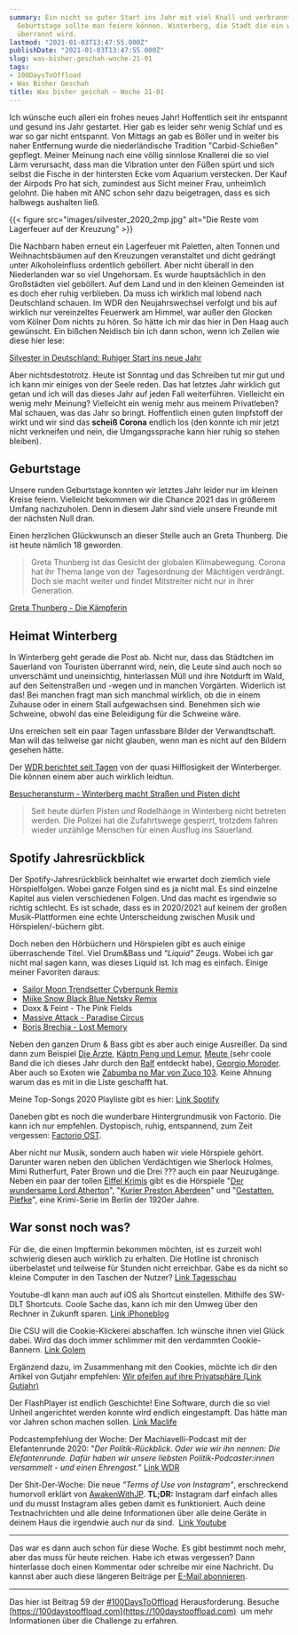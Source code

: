 ```yaml
---
summary: Ein nicht so guter Start ins Jahr mit viel Knall und verbrannten Tonnen.
  Geburtstage sollte man feiern können. Winterberg, die Stadt die ein wenig hilflos
  überrannt wird.
lastmod: "2021-01-03T13:47:55.000Z"
publishDate: "2021-01-03T13:47:55.000Z"
slug: was-bisher-geschah-woche-21-01
tags:
- 100DaysToOffload
- Was Bisher Geschah
title: Was bisher geschah – Woche 21-01
---
```


Ich wünsche euch allen ein frohes neues Jahr! Hoffentlich seit ihr entspannt und gesund ins Jahr gestartet. Hier gab es leider sehr wenig Schlaf und es war so gar nicht entspannt. Von Mittags an gab es Böller und in weiter bis naher Entfernung wurde die niederländische Tradition "Carbid-Schießen" gepflegt. Meiner Meinung nach eine völlig sinnlose Knallerei die so viel Lärm verursacht, dass man die Vibration unter den Füßen spürt und sich selbst die Fische in der hintersten Ecke vom Aquarium verstecken. Der Kauf der Airpods Pro hat sich, zumindest aus Sicht meiner Frau, unheimlich gelohnt. Die haben mit ANC schon sehr dazu beigetragen, dass es sich halbwegs aushalten ließ. 

{{< figure src="images/silvester_2020_2mp.jpg" alt="Die Reste vom Lagerfeuer auf der Kreuzung" >}}


Die Nachbarn haben erneut ein Lagerfeuer mit Paletten, alten Tonnen und Weihnachtsbäumen auf den Kreuzungen veranstaltet und dicht gedrängt unter Alkoholeinfluss ordentlich geböllert. Aber nicht überall in den Niederlanden war so viel Ungehorsam. Es wurde hauptsächlich in den Großstädten viel geböllert. Auf dem Land und in den kleinen Gemeinden ist es doch eher ruhig verblieben. Da muss ich wirklich mal lobend nach Deutschland schauen. Im WDR den Neujahrswechsel verfolgt und bis auf wirklich nur vereinzeltes Feuerwerk am Himmel, war außer den Glocken vom Kölner Dom nichts zu hören. So hätte ich mir das hier in Den Haag auch gewünscht. Ein bißchen Neidisch bin ich dann schon, wenn ich Zeilen wie diese hier lese:

[Silvester in Deutschland: Ruhiger Start ins neue Jahr](https://www.tagesschau.de/inland/silvester-deutschland-117.html)

Aber nichtsdestotrotz. Heute ist Sonntag und das Schreiben tut mir gut und ich kann mir einiges von der Seele reden. Das hat letztes Jahr wirklich gut getan und ich will das dieses Jahr auf jeden Fall weiterführen. Vielleicht ein wenig mehr Meinung? Vielleicht ein wenig mehr aus meinem Privatleben? Mal schauen, was das Jahr so bringt. Hoffentlich einen guten Impfstoff der wirkt und wir sind das **scheiß Corona** endlich los (den konnte ich mir jetzt nicht verkneifen und nein, die Umgangssprache kann hier ruhig so stehen bleiben). 

## Geburtstage

Unsere runden Geburtstage konnten wir letztes Jahr leider nur im kleinen Kreise feiern. Vielleicht bekommen wir die Chance 2021 das in größerem Umfang nachzuholen. Denn in diesem Jahr sind viele unsere Freunde mit der nächsten Null dran. 

Einen herzlichen Glückwunsch an dieser Stelle auch an Greta Thunberg. Die ist heute nämlich 18 geworden. 

> Greta Thunberg ist das Gesicht der globalen Klimabewegung. Corona hat ihr Thema lange von der Tagesordnung der Mächtigen verdrängt. Doch sie macht weiter und findet Mitstreiter nicht nur in ihrer Generation.

[Greta Thunberg - Die Kämpferin](https://www.zdf.de/politik/auslandsjournal/greta-thunberg-die-kaempferin-108.html)


## Heimat Winterberg

In Winterberg geht gerade die Post ab. Nicht nur, dass das Städtchen im Sauerland von Touristen überrannt wird, nein, die Leute sind auch noch so unverschämt und uneinsichtig, hinterlassen Müll und ihre Notdurft im Wald, auf den Seitenstraßen und -wegen und in manchen Vorgärten. Widerlich ist das! Bei manchen fragt man sich manchmal wirklich, ob die in einem Zuhause oder in einem Stall aufgewachsen sind. Benehmen sich wie Schweine, obwohl das eine Beleidigung für die Schweine wäre. 

Uns erreichen seit ein paar Tagen unfassbare Bilder der Verwandtschaft. Man will das teilweise gar nicht glauben, wenn man es nicht auf den Bildern gesehen hätte. 

Der [WDR berichtet seit Tagen](https://www1.wdr.de/nachrichten/westfalen-lippe/winterberg-corona-verkehr-parkplaetze-100.html) von der quasi Hilflosigkeit der Winterberger. Die können einem aber auch wirklich leidtun. 

[Besucheransturm - Winterberg macht Straßen und Pisten dicht](https://www1.wdr.de/nachrichten/westfalen-lippe/winterberg-corona-verkehr-parkplaetze-100.html)

> Seit heute dürfen Pisten und Rodelhänge in Winterberg nicht betreten werden. Die Polizei hat die Zufahrtswege gesperrt, trotzdem fahren wieder unzählige Menschen für einen Ausflug ins Sauerland.


## Spotify Jahresrückblick

Der Spotify-Jahresrückblick beinhaltet wie erwartet doch ziemlich viele Hörspielfolgen. Wobei ganze Folgen sind es ja nicht mal. Es sind einzelne Kapitel aus vielen verschiedenen Folgen. Und das macht es irgendwie so richtig schlecht. Es ist schade, dass es in 2020/2021 auf keinem der großen Musik-Plattformen eine echte Unterscheidung zwischen Musik und Hörspielen/-büchern gibt. 

Doch neben den Hörbüchern und Hörspielen gibt es auch einige überraschende Titel. Viel Drum&Bass und *"Liquid"* Zeugs. Wobei ich gar nicht mal sagen kann, was dieses Liquid ist. Ich mag es einfach. Einige meiner Favoriten daraus:

- [Sailor Moon Trendsetter Cyberpunk Remix](https://www.youtube.com/watch?v=GXjCplmSm9U)
- [Miike Snow Black Blue Netsky Remix](https://www.youtube.com/watch?v=RJUJ6NzdSXQ)
- Doxx & Feint - The Pink Fields
- [Massive Attack - Paradise Circus](https://www.youtube.com/watch?v=ProwCLCppgo)
- [Boris Brechja - Lost Memory](https://www.youtube.com/watch?v=ouyDX8BL-4A)

Neben den ganzen Drum & Bass gibt es aber auch einige Ausreißer. Da sind dann zum Beispiel [Die Ärzte](https://www.youtube.com/watch?v=bEiFKOf697A&amp;list=OLAK5uy_mXkb4IRNodvn9dOykzj42-fGzU1hTH78E), [Käptn Peng und Lemur](https://www.youtube.com/watch?v=2p_GUfhAmQs), [Meute ](https://monstropolis.wordpress.com/2020/12/31/meute-rooftop-session-full-length/)(sehr coole Band die ich dieses Jahr durch den [Ralf](https://monstropolis.wordpress.com/2020/12/31/meute-rooftop-session-full-length/) entdeckt habe), [Georgio Moroder](https://www.youtube.com/watch?v=BDgelEJwZoo). Aber auch so Exoten wie [Zabumba no Mar von Zuco 103](https://www.youtube.com/watch?v=X3y7krkcb0o). Keine Ahnung warum das es mit in die Liste geschafft hat. 

Meine Top-Songs 2020 Playliste gibt es hier: [Link Spotify](https://open.spotify.com/playlist/37i9dQZF1ELZDdEdtOseP2?si=-IBNg6bJQQmSM36CKZV98g)

Daneben gibt es noch die wunderbare Hintergrundmusik von Factorio. Die kann ich nur empfehlen. Dystopisch, ruhig, entspannend, zum Zeit vergessen: [Factorio OST](https://www.youtube.com/watch?v=Vl53udSD84Q&amp;list=PLSCof0DliEVFn1jYcy6BJtteAtueOFe22).

Aber nicht nur Musik, sondern auch haben wir viele Hörspiele gehört. Darunter waren neben den üblichen Verdächtigen wie Sherlock Holmes, Mimi Rutherfurt, Pater Brown und die Drei ??? auch ein paar Neuzugänge. Neben ein paar der tollen [Eiffel Krimis](https://www.lovelybooks.de/autor/Jacques-Berndorf/reihe/Eifel-Krimis-in-Reihenfolge-1514819600/) gibt es die Hörspiele "[Der wundersame Lord Atherton](https://www.cd-hoerspiele.de/lord-atherton/)", "[Kurier Preston Aberdeen](https://www.cd-hoerspiele.de/kurier-preston-aberdeen/)" und "[Gestatten, Piefke](https://hoerwachsen.de/krimi/gestatten-piefke/)", eine Krimi-Serie im Berlin der 1920er Jahre. 

## War sonst noch was?

Für die, die einen Impftermin bekommen möchten, ist es zurzeit wohl schwierig diesen auch wirklich zu erhalten. Die Hotline ist chronisch überbelastet und teilweise für Stunden nicht erreichbar. Gäbe es da nicht so kleine Computer in den Taschen der Nutzer? [Link Tagesschau](https://www.tagesschau.de/inland/corona-impfen-hotline-101.html)

Youtube-dl kann man auch auf iOS als Shortcut einstellen. Mithilfe des SW-DLT Shortcuts. Coole Sache das, kann ich mir den Umweg über den Rechner in Zukunft sparen. [Link iPhoneblog](https://www.iphoneblog.de/2021/01/02/youtube-dl-via-shortcuts/)

Die CSU will die Cookie-Klickerei abschaffen. Ich wünsche ihnen viel Glück dabei. Wird das doch immer schlimmer mit den verdammten Cookie-Bannern. [Link Golem](https://www.golem.de/news/digitalisierung-csu-will-generelle-zustimmungspflicht-zu-cookies-abschaffen-2101-153118.html)

Ergänzend dazu, im Zusammenhang mit den Cookies, möchte ich dir den Artikel von Gutjahr empfehlen: [Wir pfeifen auf ihre Privatsphäre (Link Gutjahr)](https://www.gutjahr.biz/2020/12/wir-pfeifen-auf-ihre-privatsphaere/)

Der FlashPlayer ist endlich Geschichte! Eine Software, durch die so viel Unheil angerichtet werden konnte wird endlich eingestampft. Das hätte man vor Jahren schon machen sollen. [Link Maclife](https://www.maclife.de/news/adobe-beerdigt-adobe-flash-endgueltig-100118287.html)

Podcastempfehlung der Woche: Der Machiavelli-Podcast mit der Elefantenrunde 2020: "*Der Politik-Rückblick. Oder wie wir ihn nennen: Die Elefantenrunde. Dafür haben wir unsere liebsten Politik-Podcaster:innen versammelt - und einen Ehrengast.*" [Link WDR](https://www1.wdr.de/radio/cosmo/podcast/machiavelli/machiavelli-remix-elefantenrunde-2020-100.html)

Der Shit-Der-Woche: Die neue *"Terms of Use von Instagram"*, erschreckend humorvoll erklärt von [AwakenWithJP](https://www.youtube.com/channel/UCwUizOU8pPWXdXNniXypQEQ). **TL;DR:** Instagram darf einfach alles und du musst Instagram alles geben damit es funktioniert. Auch deine Textnachrichten und alle deine Informationen über alle deine Geräte in deinem Haus die irgendwie auch nur da sind.  [Link Youtube](https://www.youtube.com/watch?v=VhSX7IzHkrE)

---

Das war es dann auch schon für diese Woche. Es gibt bestimmt noch mehr, aber das muss für heute reichen. Habe ich etwas vergessen? Dann hinterlasse doch einen Kommentar oder schreibe mir eine Nachricht. Du kannst aber auch diese längeren Beiträge per [E-Mail abonnieren](https://tinyletter.com/zn80net). 

---

Das hier ist Beitrag 59 der [#100DaysToOffload](/tag/100daystooffload/) Herausforderung. Besuche [https://100daystooffload.com](https://100daystooffload.com)  um mehr Informationen über die Challenge zu erfahren.